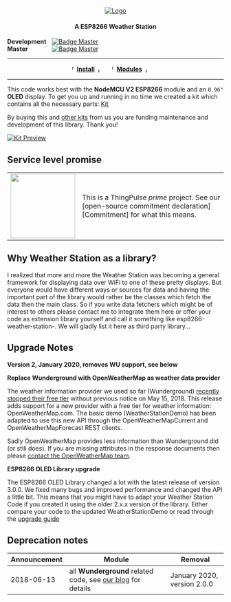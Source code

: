 
<div align = 'center'>

[![Logo]][Website]

#### A ESP8266 Weather Station

</div>


**Development**   [![Badge Master]][Actions] <br>
**Master**    [![Badge Master]][Actions]

---

<div align = 'center'>

**⸢ [Install] ⸥**  **⸢ [Modules] ⸥**  

</div>

---





This code works best with the **NodeMCU V2 ESP8266** module and an `0.96"` **OLED** display.
To get you up and running in no time we created a kit which contains all the necessary parts:
[Kit]

By buying this and [other kits][Shop] from us you are funding maintenance and  development of this library. Thank you!

[![Kit Preview]][Kit]


## Service level promise

<table><tr><td><img src="https://thingpulse.com/assets/ThingPulse-open-source-prime.png" width="150">
</td><td>This is a ThingPulse <em>prime</em> project. See our [open-source commitment declaration][Commitment] for what this means.</td></tr></table>





## Why Weather Station as a library?

I realized that more and more the Weather Station was becoming a general framework for displaying data over WiFi to one of these pretty displays. But everyone would have different ways or sources for data and having the important part of the library would rather be the classes which fetch the data then the main class.
So if you write data fetchers which might be of interest to others please contact me to integrate them here or offer your code as extension library yourself and call it something like esp8266-weather-station-<yourservice>.
We will gladly list it here as third party library...

## Upgrade Notes

**Version 2, January 2020, removes WU support, see below**

**Replace Wunderground with OpenWeatherMap as weather data provider**

The weather information provider we used so far (Wunderground) [recently stopped their free tier][No Free] without previous notice on May 15, 2018. This release adds support for a new provider with a free tier for weather information: OpenWeatherMap.com. The basic demo (WeatherStationDemo) has been adapted to use this new API through the OpenWeatherMapCurrent and OpenWeatherMapForecast REST clients.

Sadly OpenWeatherMap provides less information than Wunderground did (or still does). If you are missing attributes in the response documents then please [contact the OpenWeatherMap team][OpenWeatherMap].

**ESP8266 OLED Library upgrade**

The ESP8266 OLED Library changed a lot with the latest release of version 3.0.0. We fixed many bugs and improved performance and changed the API a little bit. This means that you might have to adapt your Weather Station Code if you created it using the older 2.x.x version of the library. Either compare your code to the updated WeatherStationDemo or read through the [upgrade guide][Upgrade]

## Deprecation notes

| Announcement  | Module  | Removal  |
|---------------|---------|----------|
| 2018-06-13    | all **Wunderground** related code, see [our blog][Bye Wunderground] for details  | January 2020, version 2.0.0  |

<!----------------------------------------------------------------------------->

[Badge Development]: https://github.com/ThingPulse/esp8266-weather-station/actions/workflows/main.yml/badge.svg?branch=development
[Badge Master]: https://github.com/ThingPulse/esp8266-weather-station/actions/workflows/main.yml/badge.svg

[Install]: Documentation/Install.md
[Modules]: Documentation/Modules.md

[Upgrade]: https://github.com/ThingPulse/esp8266-oled-ssd1306/blob/master/UPGRADE-3.0.md
[Actions]: https://github.com/ThingPulse/esp8266-weather-station/actions
[Logo]: https://thingpulse.com/assets/ThingPulse-w300.svg

[Tutorial]: https://docs.thingpulse.com/how-tos/Arduino-IDE-for-ESP8266/
[API Key]: https://docs.thingpulse.com/how-tos/openweathermap-key/

[Commitment]: https://thingpulse.com/about/open-source-commitment/
[Website]: https://thingpulse.com
[Shop]: https://thingpulse.com/shop/

[Kit Preview]: resources/ThingPulse-ESP8266-Weather-Station.jpeg
[Kit]: https://thingpulse.com/product/esp8266-iot-electronics-starter-kit-weatherstation-planespotter-worldclock/

[Example]: examples/WeatherStationDemo/WeatherStationDemo.ino

[OpenWeatherMap]: https://openweathermap.desk.com/customer/portal/emails/new
[No Free]: https://thingpulse.com/weather-underground-no-longer-providing-free-api-keys/
[Alonso]: http://conga.oan.es/~alonso/doku.php?id=blog:sun_moon_position
[Bye Wunderground]: https://thingpulse.com/hello-openweathermap-bye-bye-wunderground/

